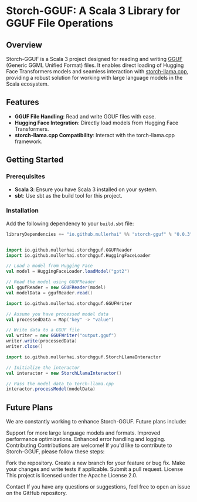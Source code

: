 # Storch-GGUF: A Scala 3 Library for GGUF File Operations

## Overview
Storch-GGUF is a Scala 3 project designed for reading and writing [GGUF](https://github.com/ggerganov/gguf) (Generic GGML Unified Format) files. It enables direct loading of Hugging Face Transformers models and seamless interaction with [storch-llama.cpp](https://github.com/mullerhai/storch-gguf), providing a robust solution for working with large language models in the Scala ecosystem.

## Features
- **GGUF File Handling**: Read and write GGUF files with ease.
- **Hugging Face Integration**: Directly load models from Hugging Face Transformers.
- **storch-llama.cpp Compatibility**: Interact with the torch-llama.cpp framework.

## Getting Started

### Prerequisites
- **Scala 3**: Ensure you have Scala 3 installed on your system.
- **sbt**: Use sbt as the build tool for this project.

### Installation
Add the following dependency to your `build.sbt` file:
```sbt:D:/data/git/storch-gguf/build.sbt
libraryDependencies += "io.github.mullerhai" %% "storch-gguf" % "0.0.3"

```

```  scala 3

import io.github.mullerhai.storchgguf.GGUFReader
import io.github.mullerhai.storchgguf.HuggingFaceLoader

// Load a model from Hugging Face
val model = HuggingFaceLoader.loadModel("gpt2")

// Read the model using GGUFReader
val ggufReader = new GGUFReader(model)
val modelData = ggufReader.read()
```


```` scala 3
import io.github.mullerhai.storchgguf.GGUFWriter

// Assume you have processed model data
val processedData = Map("key" -> "value")

// Write data to a GGUF file
val writer = new GGUFWriter("output.gguf")
writer.write(processedData)
writer.close()
````


```` scala 3
import io.github.mullerhai.storchgguf.StorchLlamaInteractor

// Initialize the interactor
val interactor = new StorchLlamaInteractor()

// Pass the model data to torch-llama.cpp
interactor.processModel(modelData)
````


## Future Plans
We are constantly working to enhance Storch-GGUF. Future plans include:

Support for more large language models and formats.
Improved performance optimizations.
Enhanced error handling and logging.
Contributing
Contributions are welcome! If you'd like to contribute to Storch-GGUF, please follow these steps:

Fork the repository.
Create a new branch for your feature or bug fix.
Make your changes and write tests if applicable.
Submit a pull request.
License
This project is licensed under the Apache License 2.0.

Contact
If you have any questions or suggestions, feel free to open an issue on the GitHub repository.